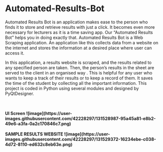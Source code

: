 # Automated-Results-Bot

<p>     Automated Results Bot is an application makes ease to the person who finds it to store and retrieve results with just a click. It becomes even more necessary for lecturers as it is a time saving app.  Our “Automated Results Bot” helps you in doing exactly that. Automated Results Bot is a Web Scraping application. An application like this collects data from a website on the internet and stores the information at a desired place where user can access it. </p>
<p>In this application, a results website is scraped, and the results related to any specified person are taken. Then, the person’s results in the sheet are served to the client in an organised way .  This is helpful for any user who wants to keep a track of their results or to keep a record of them. It saves the time of the student by collecting all the important information. This project is coded in Python using several modules and designed by PyQtDesigner.</p>
<br>
<br>
<b>UI Screen<b> 
![image](https://user-images.githubusercontent.com/42228297/131528987-95a45a81-e8b2-49e6-a3fa-0a2c170846c7.png)
<br>
<br>
<b>SAMPLE RESULTS WEBSITE<b>
  ![image](https://user-images.githubusercontent.com/42228297/131529372-16234ebe-c038-4d72-8110-ed632c8eb63e.png)

